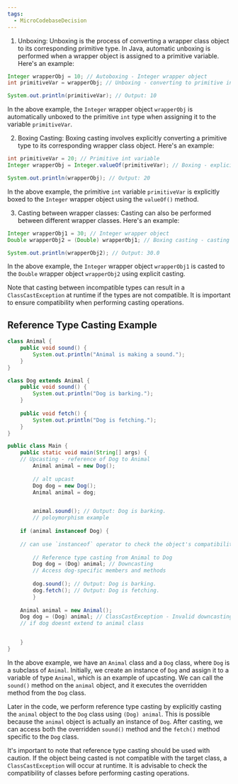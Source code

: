 ```yaml
---
tags:
  - MicroCodebaseDecision
---
```


1. Unboxing:
Unboxing is the process of converting a wrapper class object to its corresponding primitive type. In Java, automatic unboxing is performed when a wrapper object is assigned to a primitive variable. Here's an example:

```java
Integer wrapperObj = 10; // Autoboxing - Integer wrapper object
int primitiveVar = wrapperObj; // Unboxing - converting to primitive int

System.out.println(primitiveVar); // Output: 10
```

In the above example, the `Integer` wrapper object `wrapperObj` is automatically unboxed to the primitive `int` type when assigning it to the variable `primitiveVar`.

2. Boxing Casting:
Boxing casting involves explicitly converting a primitive type to its corresponding wrapper class object. Here's an example:

```java
int primitiveVar = 20; // Primitive int variable
Integer wrapperObj = Integer.valueOf(primitiveVar); // Boxing - explicit conversion

System.out.println(wrapperObj); // Output: 20
```

In the above example, the primitive `int` variable `primitiveVar` is explicitly boxed to the `Integer` wrapper object using the `valueOf()` method.

3. Casting between wrapper classes:
Casting can also be performed between different wrapper classes. Here's an example:

```java
Integer wrapperObj1 = 30; // Integer wrapper object
Double wrapperObj2 = (Double) wrapperObj1; // Boxing casting - casting to Double

System.out.println(wrapperObj2); // Output: 30.0
```

In the above example, the `Integer` wrapper object `wrapperObj1` is casted to the `Double` wrapper object `wrapperObj2` using explicit casting.

Note that casting between incompatible types can result in a `ClassCastException` at runtime if the types are not compatible. It is important to ensure compatibility when performing casting operations.


## Reference Type Casting Example
```java
class Animal {
    public void sound() {
        System.out.println("Animal is making a sound.");
    }
}

class Dog extends Animal {
    public void sound() {
        System.out.println("Dog is barking.");
    }
    
    public void fetch() {
        System.out.println("Dog is fetching.");
    }
}

public class Main {
    public static void main(String[] args) {
    // Upcasting - reference of Dog to Animal
        Animal animal = new Dog(); 
		
		// alt upcast
		Dog dog = new Dog();
		Animal animal = dog;


        animal.sound(); // Output: Dog is barking.
        // poloymorphism example
        
	if (animal instanceof Dog) { 
	
	// can use `instanceof` operator to check the object's compatibility before performing the cast.
	
        // Reference type casting from Animal to Dog
        Dog dog = (Dog) animal; // Downcasting
	    // Access dog-specific members and methods
        
        dog.sound(); // Output: Dog is barking.
        dog.fetch(); // Output: Dog is fetching.
        }
	
	Animal animal = new Animal();
	Dog dog = (Dog) animal; // ClassCastException - Invalid downcasting
	// if dog doesnt extend to animal class


    }
}
```

In the above example, we have an `Animal` class and a `Dog` class, where `Dog` is a subclass of `Animal`. Initially, we create an instance of `Dog` and assign it to a variable of type `Animal`, which is an example of upcasting. We can call the `sound()` method on the `animal` object, and it executes the overridden method from the `Dog` class.

Later in the code, we perform reference type casting by explicitly casting the `animal` object to the `Dog` class using `(Dog) animal`. This is possible because the `animal` object is actually an instance of `Dog`. After casting, we can access both the overridden `sound()` method and the `fetch()` method specific to the `Dog` class.

It's important to note that reference type casting should be used with caution. If the object being casted is not compatible with the target class, a `ClassCastException` will occur at runtime. It is advisable to check the compatibility of classes before performing casting operations.
